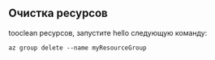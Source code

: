 ## <a name="clean-up-resources"></a>Очистка ресурсов

tooclean ресурсов, запустите hello следующую команду:

```azurecli-interactive
az group delete --name myResourceGroup
```
